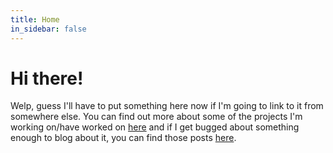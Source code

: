 ```yaml
---
title: Home
in_sidebar: false
---
```


# Hi there!

Welp, guess I'll have to put something here now if I'm going to link to it from somewhere else.
You can find out more about some of the projects I'm working on/have worked on [here](/projects) and if I get bugged about something enough to blog about it, you can find those posts [here](/blog).